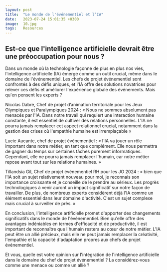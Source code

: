 ```yaml
---
layout: post
title:  "Le monde de l'événementiel et l’IA"
date:   2023-07-24 15:01:35 +0300
image:  10.jpg
tags:   Resources
---
```

## Est-ce que l'intelligence artificielle devrait être une préoccupation pour nous ? 

Dans un monde où la technologie façonne de plus en plus nos vies, l'intelligence artificielle (IA) émerge comme un outil crucial, même dans le domaine de l'événementiel. Les chefs de projet événementiel sont confrontés à des défis uniques, et l'IA offre des solutions novatrices pour relever ces défis et améliorer l'expérience globale des événements. Mais qu'en pensent les experts ?

Nicolas Dabre, Chef de projet d’animation territoriale pour les Jeux Olympiques et Paralympiques 2024 : « Nous ne sommes absolument pas menacés par l'IA. Dans notre travail qui requiert une interaction humaine constante, il est essentiel de cultiver des relations personnelles. L'IA ne pourra jamais remplacer cet aspect relationnel crucial, notamment dans la gestion des crises où l'empathie humaine est irremplaçable » 

Lucie Aucante, chef de projet événementiel : « l'IA va jouer un rôle important dans notre métier, en tant que complément. Elle nous permettra de gagner du temps sur certaines tâches purement informatiques. Cependant, elle ne pourra jamais remplacer l'humain, car notre métier repose avant tout sur les relations humaines. »

Tillandsia Gil, Chef de projet événementiel RH pour les JO 2024 : « bien que l'IA soit un sujet relativement nouveau pour moi, je reconnais son importance croissante et je conseille de le prendre au sérieux. Les progrès technologiques à venir auront un impact significatif sur notre façon de travailler. De plus, de nombreux experts considèrent déjà l'IA comme un élément essentiel dans leur domaine d'activité. C'est un sujet complexe mais crucial à surveiller de près. »

En conclusion, l'intelligence artificielle promet d'apporter des changements significatifs dans le monde de l'événementiel. Bien qu'elle offre des avantages indéniables en termes d'efficacité et de productivité, il est important de reconnaître que l'humain restera au cœur de notre métier. L'IA peut être un allié précieux, mais elle ne peut jamais remplacer la créativité, l'empathie et la capacité d'adaptation propres aux chefs de projet événementiel.

Et vous, quelle est votre opinion sur l'intégration de l'intelligence artificielle dans le domaine du chef de projet événementiel ? La considérez-vous comme une menace ou comme un allié ?